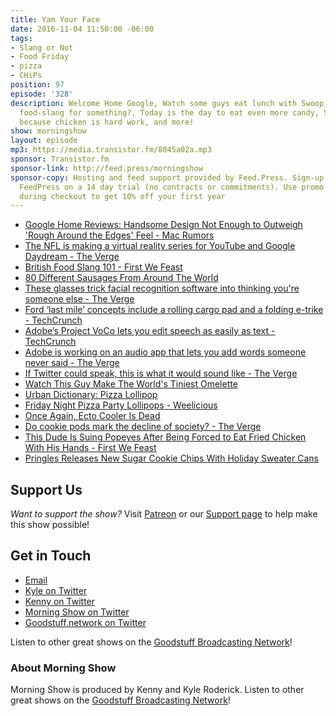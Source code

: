 ```yaml
---
title: Yam Your Face
date: 2016-11-04 11:50:00 -06:00
tags:
- Slang or Not
- Food Friday
- pizza
- CHiPs
position: 97
episode: '328'
description: Welcome Home Google, Watch some guys eat lunch with Swoop, Is that British
  food-slang for something?, Today is the day to eat even more candy, Sue someone
  because chicken is hard work, and more!
show: morningshow
layout: episode
mp3: https://media.transistor.fm/8045a02a.mp3
sponsor: Transistor.fm
sponsor-link: http://feed.press/morningshow
sponsor-copy: Hosting and feed support provided by Feed.Press. Sign-up today and try
  FeedPress on a 14 day trial (no contracts or commitments). Use promo code `morningshow`
  during checkout to get 10% off your first year
---
```


* [Google Home Reviews: Handsome Design Not Enough to Outweigh 'Rough Around the Edges' Feel - Mac Rumors](http://www.macrumors.com/2016/11/03/google-home-reviews/)
* [The NFL is making a virtual reality series for YouTube and Google Daydream - The Verge](http://www.theverge.com/2016/11/3/13510932/nfl-youtube-google-daydream-vr-series-announced)
* [British Food Slang 101 - First We Feast](http://firstwefeast.com/features/british-food-slang-101/)
* [80 Different Sausages From Around The World](http://www.foodbeast.com/news/80-sausages/)
* [These glasses trick facial recognition software into thinking you're someone else - The Verge](http://www.theverge.com/2016/11/3/13507542/facial-recognition-glasses-trick-impersonate-fool)
* [Ford ‘last mile’ concepts include a rolling cargo pad and a folding e-trike - TechCrunch](https://techcrunch.com/2016/11/03/ford-last-mile-concepts-include-a-rolling-cargo-pad-and-a-folding-e-trike/?ncid=rss&utm_source=feedburner&utm_medium=feed&utm_campaign=Feed%3A+Techcrunch+%28TechCrunch%29)
* [Adobe’s Project VoCo lets you edit speech as easily as text - TechCrunch](https://techcrunch.com/2016/11/03/adobes-project-voco-lets-you-edit-speech-as-easily-as-text/?ncid=rss&utm_source=feedburner&utm_medium=feed&utm_campaign=Feed%3A+Techcrunch+%28TechCrunch%29)
* [Adobe is working on an audio app that lets you add words someone never said - The Verge](http://www.theverge.com/2016/11/3/13514088/adobe-photoshop-audio-project-voco)
* [If Twitter could speak, this is what it would sound like - The Verge](http://www.theverge.com/2016/11/3/13497582/twitter-postconscious-art-project-voices-speech-cloud)
* [Watch This Guy Make The World's Tiniest Omelette](http://www.foodbeast.com/news/chef-tiny-omelette-minifood/)
* [Urban Dictionary: Pizza Lollipop](http://www.urbandictionary.com/define.php?term=Pizza%20Lollipop)
* [Friday Night Pizza Party Lollipops - Weelicious](http://weelicious.com/2015/10/23/pizza-party-lollipops-recipe/)
* [Once Again, Ecto Cooler Is Dead](http://io9.gizmodo.com/once-again-ecto-cooler-is-dead-1788513000)
* [Do cookie pods mark the decline of society? - The Verge](http://www.theverge.com/circuitbreaker/2016/11/2/13501260/chip-cookie-pod-oven-kickstarter)
* [This Dude Is Suing Popeyes After Being Forced to Eat Fried Chicken With His Hands - First We Feast](http://firstwefeast.com/eat/2016/11/popeyes-sued-after-man-eats-fried-chicken-with-hands)
* [Pringles Releases New Sugar Cookie Chips With Holiday Sweater Cans](http://www.foodbeast.com/news/pringles-sugarcookie/)

## Support Us
*Want to support the show?* Visit [Patreon](http://patreon.com/morningshow) or our [Support page](http://goodstuff.network/support) to help make this show possible!

## Get in Touch
* [Email](mailto:kyle@goodstuff.network)
* [Kyle on Twitter](http://twitter.com/dogburps)
* [Kenny on Twitter](http://twitter.com/pizzarobotics)
* [Morning Show on Twitter](http://twitter.com/morningshowam)
* [Goodstuff.network on Twitter](http://twitter.com/goodstufffm)

Listen to other great shows on the [Goodstuff Broadcasting Network](http://goodstuff.network/shows)!

### About Morning Show
Morning Show is produced by Kenny and Kyle Roderick. Listen to other great shows on the [Goodstuff Broadcasting Network](http://goodstuff.network/)!
